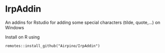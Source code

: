 # IrpAddin
An addins for Rstudio for adding some special characters (tilde, quote,...) on Windows

Install on R using

`remotes::install_github("Airpino/IrpAddin")`

